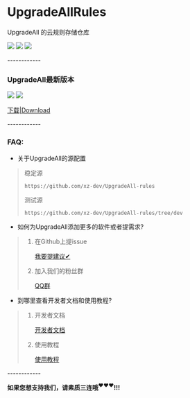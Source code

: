 # UpgradeAllRules
UpgradeAll 的云规则存储仓库

![](https://img.shields.io/github/stars/xz-dev/UpgradeAll-rules.svg) ![](https://img.shields.io/github/forks/xz-dev/UpgradeAll-rules.svg)  ![](https://img.shields.io/github/issues/xz-dev/UpgradeAll-rules.svg)​

​------------

### UpgradeAll最新版本
![](https://img.shields.io/github/tag/xz-dev/UpgradeAll.svg) ![](https://img.shields.io/github/release/xz-dev/UpgradeAll.svg)

[下载|Download](https://github.com/xz-dev/UpgradeAll/releases)

​------------

### FAQ:​
* 关于UpgradeAll的源配置​
> 稳定源
>
> `https://github.com/xz-dev/UpgradeAll-rules`
> 
>测试源
>
> `https://github.com/xz-dev/UpgradeAll-rules/tree/dev`

* 如何为UpgradeAll添加更多的软件或者提需求?
> 1. 在Github上提issue
>
>     [我要提建议✔](https://github.com/xz-dev/UpgradeAll-rules/issues)
>
> 2. 加入我们的粉丝群
>
>     [QQ群](https://jq.qq.com/?_wv=1027&k=5NC9Q9h)

* 到哪里查看开发者文档和使用教程?
> 1. 开发者文档
>
>     [开发者文档](https://xzos.net/upgradeall-developer-documentation/
)
>
> 2. 使用教程
>
>     [使用教程](https://xzos.net/upgradeall-readme/)

​------------

**如果您想支持我们，请素质三连哦<sup>❤️❤️❤️</sup>!!!**
